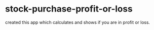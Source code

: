 # stock-purchase-profit-or-loss
created this app which calculates and shows if you are in profit or loss.
